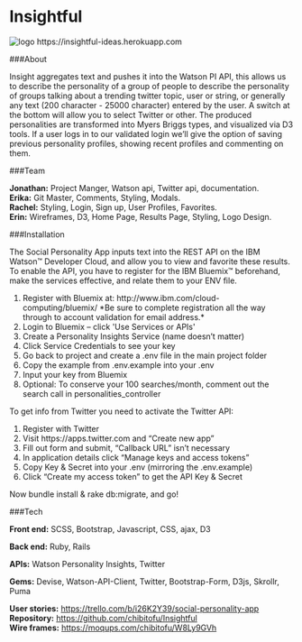 # Insightful

<img src="http://i.imgur.com/DrITw2i.png" alt="logo">  
https://insightful-ideas.herokuapp.com

###About

Insight aggregates text and pushes it into the Watson PI API, this allows us to describe the personality of a group of people to describe the personality of groups talking about a trending twitter topic, user or string, or generally any text (200 character - 25000 character) entered by the user. A switch at the bottom will allow you to select Twitter or other. The produced personalities are transformed into Myers Briggs types, and visualized via D3 tools. If a user logs in to our validated login we’ll give the option of saving previous personality profiles, showing recent profiles and commenting on them.

###Team

**Jonathan:** Project Manger, Watson api, Twitter api, documentation.  
**Erika:** Git Master, Comments, Styling, Modals.  
**Rachel:** Styling, Login, Sign up, User Profiles, Favorites.  
**Erin:** Wireframes, D3, Home Page, Results Page, Styling, Logo Design.

###Installation

The Social Personality App inputs text into the REST API on the IBM Watson™ Developer Cloud, and allow you to view and favorite these results. To enable the API, you have to register for the IBM Bluemix™ beforehand, make the services effective, and relate them to your ENV file.
<ol>
	<li> Register with Bluemix at: http://www.ibm.com/cloud-computing/bluemix/
*Be sure to complete registration all the way through to account validation for email address.* </li>
	<li> Login to Bluemix – click 'Use Services or APIs'</li>
	<li> Create a Personality Insights Service (name doesn’t matter)</li>
	<li> Click Service Credentials to see your key</li>
	<li> Go back to project and create a .env file in the main project folder</li>
	<li> Copy the example from .env.example into your .env</li>
	<li> Input your key from Bluemix</li>
	<li> Optional: To conserve your 100 searches/month, comment out the search call in personalities_controller</li>
</ol>

To get info from Twitter you need to activate the Twitter API:
<ol>
	<li> Register with Twitter</li>
	<li> Visit https://apps.twitter.com and “Create new app”</li>
	<li> Fill out form and submit, “Callback URL” isn’t necessary </li>
	<li> In application details click “Manage keys and access tokens”</li>
	<li> Copy Key & Secret into your .env (mirroring the .env.example)</li>
	<li> Click “Create my access token” to get the API Key & Secret</li>
</ol>
Now bundle install & rake db:migrate, and go!

###Tech

**Front end:**
SCSS, Bootstrap, Javascript, CSS, ajax, D3

**Back end:**
Ruby, Rails

**APIs:**
Watson Personality Insights, Twitter

**Gems:**
Devise, Watson-API-Client, Twitter, Bootstrap-Form, D3js, Skrollr, Puma

**User stories:** https://trello.com/b/i26K2Y39/social-personality-app  
**Repository:** https://github.com/chibitofu/Insightful  
**Wire frames:** https://moqups.com/chibitofu/W8Ly9GVh
